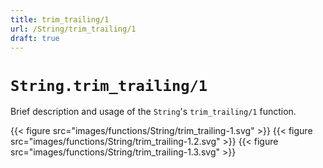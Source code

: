 ```yaml
---
title: trim_trailing/1
url: /String/trim_trailing/1
draft: true
---
```


# `String.trim_trailing/1`
Brief description and usage of the `String`'s `trim_trailing/1` function.

{{< figure src="images/functions/String/trim_trailing-1.svg" >}}
{{< figure src="images/functions/String/trim_trailing-1.2.svg" >}}
{{< figure src="images/functions/String/trim_trailing-1.3.svg" >}}
